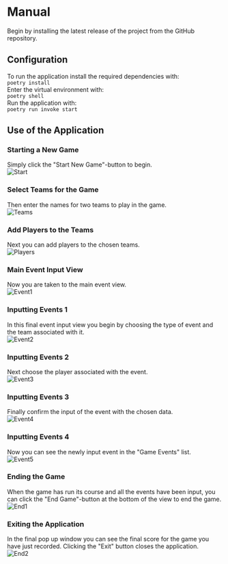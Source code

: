# Manual
Begin by installing the latest release of the project from the GitHub repository.  

## Configuration
To run the application install the required dependencies with:  
`poetry install`  
Enter the virtual environment with:  
`poetry shell`  
Run the application with:  
`poetry run invoke start`  

## Use of the Application
### Starting a New Game
Simply click the "Start New Game"-button to begin.  
![Start](./images/start.png)  
### Select Teams for the Game
Then enter the names for two teams to play in the game.  
![Teams](./images/teams.png)  
### Add Players to the Teams
Next you can add players to the chosen teams.  
![Players](./images/players.png)  
### Main Event Input View
Now you are taken to the main event view.  
![Event1](./images/events1.png)  
### Inputting Events 1
In this final event input view you begin by choosing the type of event and the team associated with it.  
![Event2](./images/events2.png)  
### Inputting Events 2
Next choose the player associated with the event.  
![Event3](./images/events3.png)  
### Inputting Events 3
Finally confirm the input of the event with the chosen data.  
![Event4](./images/events4.png)  
### Inputting Events 4
Now you can see the newly input event in the "Game Events" list.  
![Event5](./images/events5.png)  
### Ending the Game
When the game has run its course and all the events have been input, you can click the "End Game"-button at the bottom of the view to end the game.  
![End1](./images/end1.png)  
### Exiting the Application
In the final pop up window you can see the final score for the game you have just recorded. Clicking the "Exit" button closes the application.  
![End2](./images/end2.png)  
